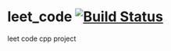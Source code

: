 # leet_code [![Build Status](https://www.travis-ci.org/chenchuanyin/leet_code.svg?branch=master)](https://www.travis-ci.org/chenchuanyin/leet_code)
leet code cpp project
